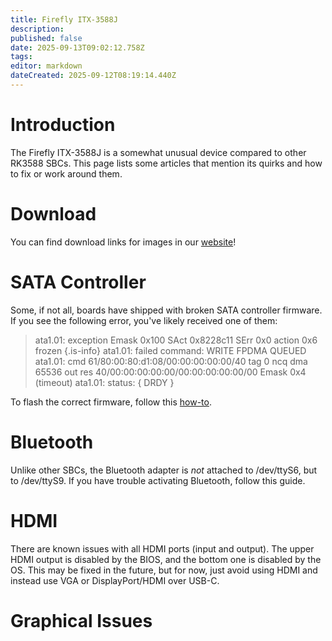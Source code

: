 ```yaml
---
title: Firefly ITX-3588J
description: 
published: false
date: 2025-09-13T09:02:12.758Z
tags: 
editor: markdown
dateCreated: 2025-09-12T08:19:14.440Z
---
```


# Introduction
The Firefly ITX-3588J is a somewhat unusual device compared to other RK3588 SBCs. This page lists some articles that mention its quirks and how to fix or work around them.

# Download
You can find download links for images in our [website](https://bredos.org/download.html)!

# SATA Controller
Some, if not all, boards have shipped with broken SATA controller firmware. 
If you see the following error, you've likely received one of them:
> ata1.01: exception Emask 0x100 SAct 0x8228c11 SErr 0x0 action 0x6 frozen
{.is-info}
ata1.01: failed command: WRITE FPDMA QUEUED
ata1.01: cmd 61/80:00:80:d1:08/00:00:00:00:00/40 tag 0 ncq dma 65536 out
          res 40/00:00:00:00:00/00:00:00:00:00/00 Emask 0x4 (timeout)
ata1.01: status: { DRDY }

To flash the correct firmware, follow this [how-to](/en/itx-3588j/sata-firmware-fix).

# Bluetooth
Unlike other SBCs, the Bluetooth adapter is *not* attached to /dev/ttyS6, but to /dev/ttyS9. If you have trouble activating Bluetooth, follow this guide.

# HDMI
There are known issues with all HDMI ports (input and output). The upper HDMI output is disabled by the BIOS, and the bottom one is disabled by the OS. This may be fixed in the future, but for now, just avoid using HDMI and instead use VGA or DisplayPort/HDMI over USB-C.

# Graphical Issues

